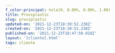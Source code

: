 ```yaml
---
f_color-principal: hsla(0, 0.00%, 0.00%, 1.00)
title: Proviplastic
slug: proviplastic
updated-on: '2021-12-23T18:30:52.238Z'
created-on: '2021-12-23T18:30:52.238Z'
published-on: '2021-12-23T18:47:50.018Z'
layout: '[cliente].html'
tags: cliente
---
```




